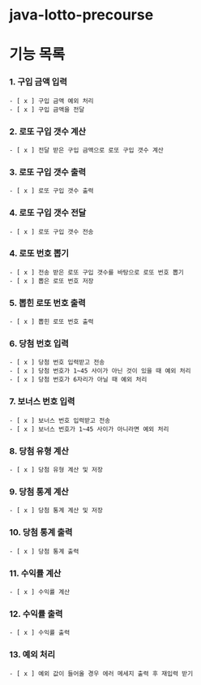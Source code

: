 # java-lotto-precourse


# 기능 목록

### 1. 구입 금액 입력
    - [ x ] 구입 금액 예외 처리
    - [ x ] 구입 금액을 전달 

### 2. 로또 구입 갯수 계산
    - [ x ] 전달 받은 구입 금액으로 로또 구입 갯수 계산

### 3. 로또 구입 갯수 출력
    - [ x ] 로또 구입 갯수 출력 

### 4. 로또 구입 갯수 전달
    - [ x ] 로또 구입 갯수 전송 

### 4. 로또 번호 뽑기
    - [ x ] 전송 받은 로또 구입 갯수를 바탕으로 로또 번호 뽑기
    - [ x ] 뽑은 로또 번호 저장 

### 5. 뽑힌 로또 번호 출력
    - [ x ] 뽑힌 로또 번호 출력

### 6. 당첨 번호 입력
    - [ x ] 당첨 번호 입력받고 전송 
    - [ x ] 당첨 번호가 1~45 사이가 아닌 것이 있을 때 예외 처리
    - [ x ] 당첨 번호가 6자리가 아닐 때 예외 처리

### 7. 보너스 번호 입력
    - [ x ] 보너스 번호 입력받고 전송 
    - [ x ] 보너스 번호가 1~45 사이가 아니라면 예외 처리

### 8. 당첨 유형 계산
    - [ x ] 당첨 유형 계산 및 저장 

### 9. 당첨 통계 계산
    - [ x ] 당첨 통계 계산 및 저장 

### 10. 당첨 통계 출력
    - [ x ] 당첨 통계 출력 

### 11. 수익률 계산
    - [ x ] 수익률 계산

### 12. 수익률 출력
    - [ x ] 수익률 출력 
### 13. 예외 처리
    - [ x ] 예외 값이 들어올 경우 에러 메세지 출력 후 재입력 받기 
